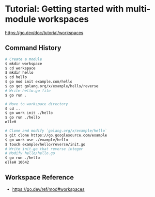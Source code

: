 # Tutorial: Getting started with multi-module workspaces

https://go.dev/doc/tutorial/workspaces

## Command History

```sh
# Create a module
$ mkdir workspace
$ cd workspace
$ mkdir hello
$ cd hello
$ go mod init example.com/hello
$ go get golang.org/x/example/hello/reverse
# Write hello.go file
$ go run .

# Move to workspace directory
$ cd ..
$ go work init ./hello
$ go run ./hello
olleH

# Clone and modify `golang.org/x/example/hello`
$ git clone https://go.googlesource.com/example
$ go work use ./example/hello
$ touch example/hello/reverse/init.go
# Write init.go that reverse integer
# Modify hello/hello.go
$ go run ./hello
olleH 10642
```

## Workspace Reference

- https://go.dev/ref/mod#workspaces
